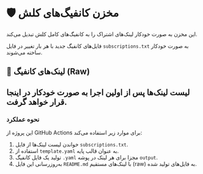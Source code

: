 # 🛡️ مخزن کانفیگ‌های کلش

این مخزن به صورت خودکار لینک‌های اشتراک را به کانفیگ‌های کامل کلش تبدیل می‌کند.

فایل‌های کانفیگ جدید با هر بار تغییر در فایل `subscriptions.txt` به صورت خودکار ساخته می‌شوند.

## 🔗 لینک‌های کانفیگ (Raw)

لیست لینک‌ها پس از اولین اجرا به صورت خودکار در اینجا قرار خواهد گرفت.
---

### نحوه عملکرد

این پروژه از GitHub Actions برای موارد زیر استفاده می‌کند:
1.  خواندن لیست لینک‌ها از فایل `subscriptions.txt`.
2.  استفاده از `template.yaml` به عنوان قالب پایه.
3.  تولید یک فایل کانفیگ `.yaml` مجزا برای هر لینک در پوشه `output`.
4.  به‌روزرسانی این فایل `README.md` با لینک‌های مستقیم (raw) به فایل‌های تولید شده.
